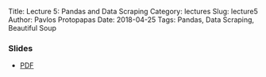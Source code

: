 Title: Lecture 5: Pandas and Data Scraping
Category: lectures
Slug: lecture5
Author: Pavlos Protopapas
Date: 2018-04-25
Tags: Pandas, Data Scraping, Beautiful Soup


### Slides

- [PDF]({attach}presentation/Lecture5_Regressionb.pdf)


